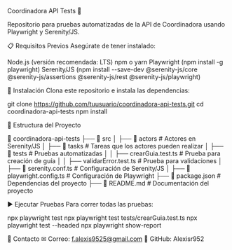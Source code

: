 Coordinadora API Tests 🚀

Repositorio para pruebas automatizadas de la API de Coordinadora usando Playwright y Serenity/JS.

📋 Requisitos Previos
Asegúrate de tener instalado:

Node.js (versión recomendada: LTS)
npm o yarn
Playwright (npm install -g playwright)
Serenity/JS (npm install --save-dev @serenity-js/core @serenity-js/assertions @serenity-js/rest @serenity-js/playwright)

🚀 Instalación
Clona este repositorio e instala las dependencias:

git clone https://github.com/tuusuario/coordinadora-api-tests.git
cd coordinadora-api-tests
npm install


📝 Estructura del Proyecto

📂 coordinadora-api-tests
├── 📂 src
│   ├── 📂 actors              # Actores en Serenity/JS
│   ├── 📂 tasks               # Tareas que los actores pueden realizar
│   ├── 📂 tests               # Pruebas automatizadas
│   │   ├── crearGuia.test.ts  # Prueba para creación de guía
│   │   ├── validarError.test.ts # Prueba para validaciones
│   ├── 📜 serenity.conf.ts    # Configuración de Serenity/JS
│   ├── 📜 playwright.config.ts # Configuración de Playwright
├── 📜 package.json            # Dependencias del proyecto
├── 📜 README.md               # Documentación del proyecto


▶ Ejecutar Pruebas
Para correr todas las pruebas:


npx playwright test
npx playwright test tests/crearGuia.test.ts
npx playwright test --headed
npx playwright show-report


🎯 Contacto
✉ Correo: f.alexis9525@gmail.com
📌 GitHub: Alexisr952



